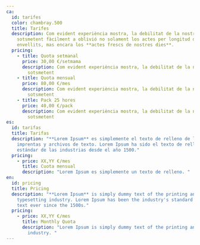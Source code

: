 ```yaml
---
ca:
  id: tarifes
  color: chambray.500
  title: Tarifes
  description: Com evident experiència mostra, la debilitat de la nostra memòria,
    sotsmetent fàcilment a oblivió no solament los actes per longitud de temps
    envellits, mas encara los **actes frescs de nostres dies**.
  pricing:
    - title: Quota setmanal
      price: 30,00 €/setmama
      description: Com evident experiència mostra, la debilitat de la nostra memòria,
        sotsmetent
    - title: Quota mensual
      price: 80,00 €/mes
      description: Com evident experiència mostra, la debilitat de la nostra memòria,
        sotsmetent
    - title: Pack 25 hores
      price: 40,00 €/pack
      description: Com evident experiència mostra, la debilitat de la nostra memòria,
        sotsmetent
es:
  id: tarifas
  title: Tarifas
  description: "**Lorem Ipsum** es simplemente el texto de relleno de las
    imprentas y archivos de texto. Lorem Ipsum ha sido el texto de relleno
    estándar de las industrias desde el año 1500."
  pricing:
    - price: XX,YY €/mes
      title: Cuota mensual
      description: "Lorem Ipsum es simplemente un texto de relleno. "
en:
  id: pricing
  title: Pricing
  description: "**Lorem Ipsum** is simply dummy text of the printing and
    typesetting industry. Lorem Ipsum has been the industry's standard dummy
    text ever since the 1500s."
  pricing:
    - price: XX,YY €/mes
      title: Monthly Quota
      description: "Lorem Ipsum is simply dummy text of the printing and typesetting
        industry. "
---
```

